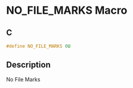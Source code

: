 # NO_FILE_MARKS Macro

## C

```c
#define NO_FILE_MARKS 0U

```
## Description

 No File Marks 





